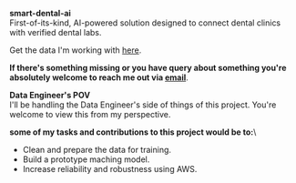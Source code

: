 **smart-dental-ai**\
First-of-its-kind, AI-powered solution designed to connect dental clinics with verified dental labs.

Get the data I'm working with [here](https://catalog.data.gov/dataset/dental-utilization-by-provider-33d9f).

**If there's something missing or you have query about something you're absolutely welcome to reach me out via [email](mailto:anandprincepurty@gmail.com)**.

**Data Engineer's POV**\
I'll be handling the Data Engineer's side of things of this project. You're welcome to view this from my perspective. 

**some of my tasks and contributions to this project would be to:**\
- Clean and prepare the data for training.
- Build a prototype maching model.
- Increase reliability and robustness using AWS.